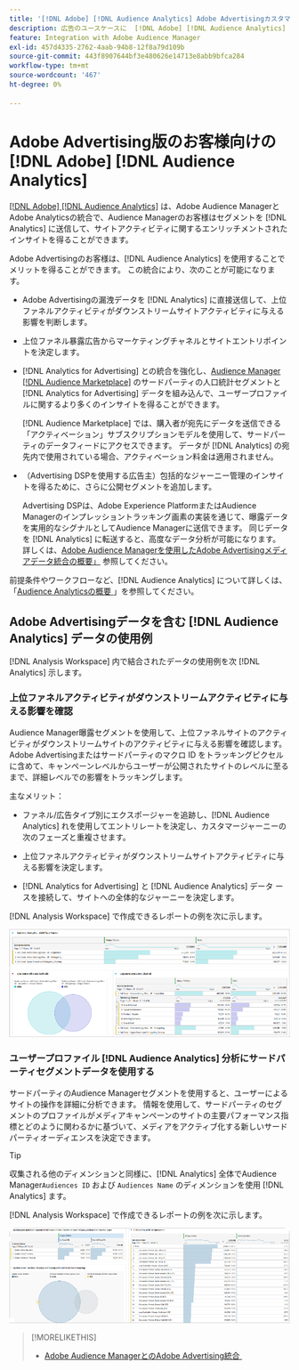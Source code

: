 ```yaml
---
title: '[!DNL Adobe] [!DNL Audience Analytics] Adobe Advertisingカスタマー向け」'
description: 広告のユースケースに  [!DNL Adobe] [!DNL Audience Analytics] の使用方法を学ぶ
feature: Integration with Adobe Audience Manager
exl-id: 457d4335-2762-4aab-94b8-12f8a79d109b
source-git-commit: 443f8907644bf3e480626e14713e8abb9bfca284
workflow-type: tm+mt
source-wordcount: '467'
ht-degree: 0%

---
```


# Adobe Advertising版のお客様向けの [!DNL Adobe] [!DNL Audience Analytics]

[[!DNL Adobe] [!DNL Audience Analytics]](https://experienceleague.adobe.com/docs/analytics/integration/audience-analytics/mc-audiences-aam.html?lang=ja) は、Adobe Audience ManagerとAdobe Analyticsの統合で、Audience Managerのお客様はセグメントを [!DNL Analytics] に送信して、サイトアクティビティに関するエンリッチメントされたインサイトを得ることができます。

Adobe Advertisingのお客様は、[!DNL Audience Analytics] を使用することでメリットを得ることができます。 この統合により、次のことが可能になります。

* Adobe Advertisingの漏洩データを [!DNL Analytics] に直接送信して、上位ファネルアクティビティがダウンストリームサイトアクティビティに与える影響を判断します。

* 上位ファネル暴露広告からマーケティングチャネルとサイトエントリポイントを決定します。

* [!DNL Analytics for Advertising] との統合を強化し、[Audience Manager [!DNL Audience Marketplace]](https://experienceleague.adobe.com/docs/audience-manager/user-guide/features/audience-marketplace/audience-marketplace.html?lang=ja) のサードパーティの人口統計セグメントと [!DNL Analytics for Advertising] データを組み込んで、ユーザープロファイルに関するより多くのインサイトを得ることができます。

  [!DNL Audience Marketplace] では、購入者が宛先にデータを送信できる「アクティベーション」サブスクリプションモデルを使用して、サードパーティのデータフィードにアクセスできます。 データが [!DNL Analytics] の宛先内で使用されている場合、アクティベーション料金は適用されません。

* （Advertising DSPを使用する広告主）包括的なジャーニー管理のインサイトを得るために、さらに公開セグメントを追加します。

  Advertising DSPは、Adobe Experience PlatformまたはAudience Managerのインプレッショントラッキング画素の実装を通じて、曝露データを実用的なシグナルとしてAudience Managerに送信できます。 同じデータを [!DNL Analytics] に転送すると、高度なデータ分析が可能になります。 詳しくは、[Adobe Audience Managerを使用したAdobe Advertisingメディアデータ統合の概要」 &#x200B;](/help/integrations/audience-manager/media-data-integration/overview.md) 参照してください。

前提条件やワークフローなど、[!DNL Audience Analytics] について詳しくは、「[Audience Analyticsの概要 &#x200B;](https://experienceleague.adobe.com/docs/analytics/integration/audience-analytics/mc-audiences-aam.html?lang=ja)」を参照してください。

## Adobe Advertisingデータを含む [!DNL Audience Analytics] データの使用例

[!DNL Analysis Workspace] 内で結合されたデータの使用例を次 [!DNL Analytics] 示します。

### 上位ファネルアクティビティがダウンストリームアクティビティに与える影響を確認

Audience Manager曝露セグメントを使用して、上位ファネルサイトのアクティビティがダウンストリームサイトのアクティビティに与える影響を確認します。 Adobe Advertisingまたはサードパーティのマクロ ID をトラッキングピクセルに含めて、キャンペーンレベルからユーザーが公開されたサイトのレベルに至るまで、詳細レベルでの影響をトラッキングします。

主なメリット：

* ファネル/広告タイプ別にエクスポージャーを追跡し、[!DNL Audience Analytics] れを使用してエントリレートを決定し、カスタマージャーニーの次のフェーズと重複させます。

* 上位ファネルアクティビティがダウンストリームサイトアクティビティに与える影響を決定します。

* [!DNL Analytics for Advertising]<!-- which doesn't include the last exposure event --> と [!DNL Audience Analytics] データ <!-- (which includes the user's last exposure event) --> ースを接続して、サイトへの全体的なジャーニーを決定します。

[!DNL Analysis Workspace] で作成できるレポートの例を次に示します。

![&#x200B; 上位ファネルアクティビティがダウンストリームサイトアクティビティに与える影響を確認 &#x200B;](/help/integrations/assets/audience-analytics-upper-funnel-exposure.png)

### ユーザープロファイル [!DNL Audience Analytics] 分析にサードパーティセグメントデータを使用する

サードパーティのAudience Managerセグメントを使用すると、ユーザーによるサイトの操作を詳細に分析できます。 情報を使用して、サードパーティのセグメントのプロファイルがメディアキャンペーンのサイトの主要パフォーマンス指標とどのように関わるかに基づいて、メディアをアクティブ化する新しいサードパーティオーディエンスを決定できます。

>[!TIP]
> 収集される他のディメンションと同様に、[!DNL Analytics] 全体でAudience Manager`Audiences ID` および `Audiences Name` のディメンションを使用 [!DNL Analytics] ます。

[!DNL Analysis Workspace] で作成できるレポートの例を次に示します。

![&#x200B; サードパーティセグメントを使用したユーザープロファイル分析のエンリッチメント &#x200B;](/help/integrations/assets/audience-analytics-third-party-report.png)

>[!MORELIKETHIS]
>
>* [Adobe Audience ManagerとのAdobe Advertising統合 &#x200B;](/help/integrations/audience-manager/overview.md)
